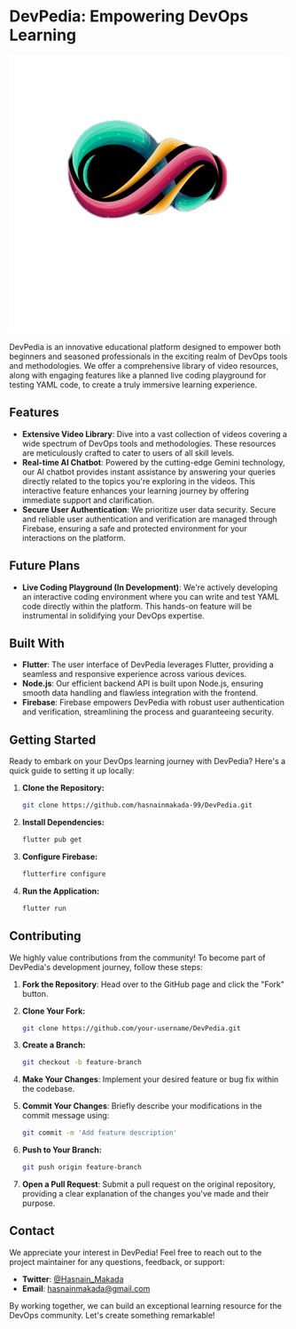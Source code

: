# DevPedia: Empowering DevOps Learning

![](assets/20240529_144435_output.png)

DevPedia is an innovative educational platform designed to empower both beginners and seasoned professionals in the exciting realm of DevOps tools and methodologies. We offer a comprehensive library of video resources, along with engaging features like a planned live coding playground for testing YAML code, to create a truly immersive learning experience.

## Features

- **Extensive Video Library**: Dive into a vast collection of videos covering a wide spectrum of DevOps tools and methodologies. These resources are meticulously crafted to cater to users of all skill levels.
- **Real-time AI Chatbot**: Powered by the cutting-edge Gemini technology, our AI chatbot provides instant assistance by answering your queries directly related to the topics you're exploring in the videos. This interactive feature enhances your learning journey by offering immediate support and clarification.
- **Secure User Authentication**: We prioritize user data security. Secure and reliable user authentication and verification are managed through Firebase, ensuring a safe and protected environment for your interactions on the platform.

## Future Plans

- **Live Coding Playground (In Development)**: We're actively developing an interactive coding environment where you can write and test YAML code directly within the platform. This hands-on feature will be instrumental in solidifying your DevOps expertise.

## Built With

- **Flutter**: The user interface of DevPedia leverages Flutter, providing a seamless and responsive experience across various devices.
- **Node.js**: Our efficient backend API is built upon Node.js, ensuring smooth data handling and flawless integration with the frontend.
- **Firebase**: Firebase empowers DevPedia with robust user authentication and verification, streamlining the process and guaranteeing security.

## Getting Started

Ready to embark on your DevOps learning journey with DevPedia? Here's a quick guide to setting it up locally:

1. **Clone the Repository:**

   ```bash
   git clone https://github.com/hasnainmakada-99/DevPedia.git
   ```
2. **Install Dependencies:**

   ```bash
   flutter pub get
   ```
3. **Configure Firebase:**

   ```bash
   flutterfire configure
   ```
4. **Run the Application:**

   ```bash
   flutter run
   ```

## Contributing

We highly value contributions from the community! To become part of DevPedia's development journey, follow these steps:

1. **Fork the Repository**: Head over to the GitHub page and click the "Fork" button.
2. **Clone Your Fork:**

   ```bash
   git clone https://github.com/your-username/DevPedia.git
   ```
3. **Create a Branch:**

   ```bash
   git checkout -b feature-branch
   ```
4. **Make Your Changes**: Implement your desired feature or bug fix within the codebase.
5. **Commit Your Changes**: Briefly describe your modifications in the commit message using:

   ```bash
   git commit -m 'Add feature description'
   ```
6. **Push to Your Branch:**

   ```bash
   git push origin feature-branch
   ```
7. **Open a Pull Request**: Submit a pull request on the original repository, providing a clear explanation of the changes you've made and their purpose.

## Contact

We appreciate your interest in DevPedia! Feel free to reach out to the project maintainer for any questions, feedback, or support:

- **Twitter**: [@Hasnain_Makada](https://twitter.com/Hasnain_Makada)
- **Email**: hasnainmakada@gmail.com

By working together, we can build an exceptional learning resource for the DevOps community. Let's create something remarkable!
